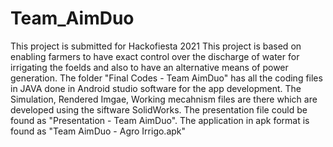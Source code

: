 # Team_AimDuo
This project is submitted for Hackofiesta 2021
This project is based on enabling farmers to have exact control over the discharge of water for irrigating the foelds and also to have an alternative means of power generation.
The folder "Final Codes - Team AimDuo" has all the coding files in JAVA done in Android studio software for the app development.
The Simulation, Rendered Imgae, Working mecahnism files are there which are developed using the siftware SolidWorks.
The presentation file could be found as "Presentation - Team AimDuo".
The application in apk format is found as "Team AimDuo - Agro Irrigo.apk"
